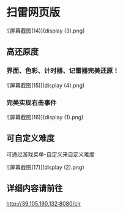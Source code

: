 # 扫雷网页版
![屏幕截图(14)](display (3).png)

## 高还原度

### 界面、色彩、计时器、记雷器完美还原！

![屏幕截图(15)](display (4).png)

### 完美实现右击事件

![屏幕截图(16)](display (1).png)

## 可自定义难度

可通过游戏菜单-自定义来自定义难度

![屏幕截图(17)](display (2).png)

## 详细内容请前往

http://39.105.190.132:8080/clr